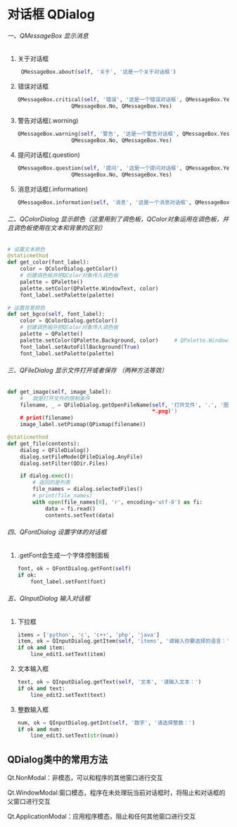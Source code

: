 # 对话框 QDialog

###### 一、QMessageBox  显示消息   

1. 关于对话框

   ```python
    QMessageBox.about(self, '关于', '这是一个关于对话框')
   ```

2. 错误对话框 

   ```python
   QMessageBox.critical(self, '错误', '这是一个错误对话框', QMessageBox.Yes | 		 
   					QMessageBox.No, QMessageBox.Yes)
   ```

3. 警告对话框(.worning)

   ```python
   QMessageBox.warning(self, '警告', '这是一个警告对话框', QMessageBox.Yes | 
   					QMessageBox.No, QMessageBox.Yes)
   ```

4. 提问对话框(.question)

   ```python
   QMessageBox.question(self, '提问', '这是一个提问对话框', QMessageBox.Yes | 
   					QMessageBox.No, QMessageBox.Yes)
   ```

5. 消息对话框(.information)

   ```python
   QMessageBox.information(self, '消息', '这是一个消息对话框', QMessageBox.Yes 								|QMessageBox.No, QMessageBox.Yes)
   ```

   

###### 二、QColorDialog 显示颜色（这里用到了调色板，QColor对象运用在调色板，并且调色板使用在文本和背景的区别）

```python
# 设置文本颜色     
@staticmethod
def get_color(font_label):
    color = QColorDialog.getColor()
    # 创建调色板并把QColor对象传入调色板
    palette = QPalette()
    palette.setColor(QPalette.WindowText, color)
    font_label.setPalette(palette)

# 设置背景颜色
def set_bgco(self, font_label):
    color = QColorDialog.getColor()
    # 创建调色板并把QColor对象传入调色板
    palette = QPalette()
    palette.setColor(QPalette.Background, color)     # QPalette.Window在这里也可设置背景
    font_label.setAutoFillBackground(True)
    font_label.setPalette(palette)
```



###### 三、QFileDialog  显示文件打开或者保存  （两种方法等效）

```python
def get_image(self, image_label):
    # _ 就是打开文件的限制条件
    filename, _ = QFileDialog.getOpenFileName(self, '打开文件', '.', '图像文件 (*.jpg 
                                              *.png)')
    # print(filename)
    image_label.setPixmap(QPixmap(filename))

@staticmethod
def get_file(contents):
	dialog = QFileDialog()
    dialog.setFileMode(QFileDialog.AnyFile)
    dialog.setFilter(QDir.Files)

    if dialog.exec():
        # 返回的是列表
    	file_names = dialog.selectedFiles()
        # print(file_names)
        with open(file_names[0], 'r', encoding='utf-8') as fi:
        	data = fi.read()
            contents.setText(data)
```

###### 四、QFontDialog  设置字体的对话框

1. .getFont会生成一个字体控制面板

   ```python
   font, ok = QFontDialog.getFont(self)
   if ok:
       font_label.setFont(font)
   ```

###### 五、QInputDialog 输入对话框

1. 下拉框

   ```python
   items = ['python', 'c', 'c++', 'php', 'java']
   item, ok = QInputDialog.getItem(self, 'items', '请输入你要选择的语言：', items)
   if ok and item:
       line_edit1.setText(item)
   ```

2. 文本输入框

   ```python
   text, ok = QInputDialog.getText(self, '文本', '请输入文本：')
   if ok and text:
       line_edit2.setText(text)
   ```

3. 整数输入框

   ```python
   num, ok = QInputDialog.getInt(self, '数字', '请选择整数：')
   if ok and num:
       line_edit3.setText(str(num))
   ```

## QDialog类中的常用方法



Qt.NonModal：非模态，可以和程序的其他窗口进行交互

Qt.WindowModal:窗口模态，程序在未处理玩当前对话框时，将阻止和对话框的父窗口进行交互

Qt.ApplicationModal：应用程序模态，阻止和任何其他窗口进行交互